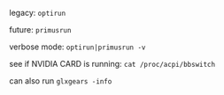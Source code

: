  
legacy: `optirun`

future: `primusrun`

verbose mode: `optirun|primusrun -v` 

see if NVIDIA CARD is running:
`cat /proc/acpi/bbswitch`

can also run 
`glxgears -info`

